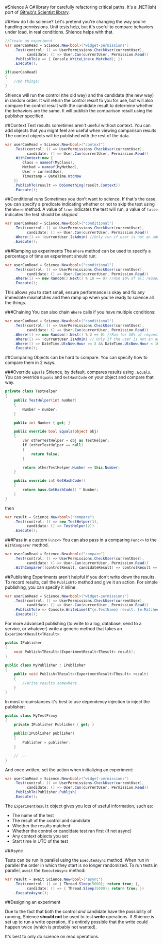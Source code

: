 ﻿#Shience
A C# library for carefully refactoring critical paths. It's a .NET(ish) port of [Github's Scientist library](https://github.com/github/scientist).

##How do I do science?
Let's pretend you're changing the way you're handling permissions. Unit tests help, but it's useful to compare behaviors under load, in real conditions. Shience helps with that.

```csharp
//Create an experiment
var userCanRead = Science.New<bool>("widget-permissions")
    .Test(control: () => UserPermissions.CheckUser(currentUser), 
          candidate: () => User.Can(currentUser, Permission.Read))
    .PublishTo(e => { Console.WriteLine(e.Matched); })
    .Execute();

if(userCanRead)
{
    //Do things!
}
```

Shience will run the control (the old way) and the candidate (the new way) in random order. It will return the control result to you for use, but will also compare the control result with the candidate result to determine whether the behaviors are the same. It will publish the comparison result using the publisher specified.

##Context
Test results sometimes aren't useful without context. You can add objects that you might feel are useful when viewing comparison results. The context objects will be published with the rest of the data.

```csharp
var userCanRead = Science.New<bool>("context")
    .Test(control: () => UserPermissions.CheckUser(currentUser), 
          candidate: () => User.Can(currentUser, Permission.Read))
    .WithContext(new { 
        Class = nameof(MyClass),
        Method = nameof(MyMethod),
        User = currentUser,  
        Timestamp = DateTime.UtcNow 
    })
    .PublishTo(result => DoSomething(result.Context))
    .Execute();
```

##Conditional runs
Sometimes you don't want to science. If that's the case, you can specify a predicate indicating whether or not to skip the test using the `Where` method. A value of `true` indicates the test will run, a value of `false` indicates the test should be *skipped*.

```csharp
var userCanRead = Science.New<bool>("conditional")
    .Test(control: () => UserPermissions.CheckUser(currentUser),
          candidate: () => User.Can(currentUser, Permission.Read))
    .Where(() => !currentUser.IsAdmin) //Only run if user is not an admin
    .Execute();
```

###Ramping up experiments
The `Where` method can be used to specify a percentage of time an experiment should run:

```csharp
var userCanRead = Science.New<bool>("conditional")
    .Test(control: () => UserPermissions.CheckUser(currentUser),
          candidate: () => User.Can(currentUser, Permission.Read))
    .Where(() => new Random().Next() % 10 == 0) //Run 10% of all requests
    .Execute();
```

This allows you to start small, ensure performance is okay and fix any immediate mismatches and then ramp up when you're ready to science all the things.

###Chaining
You can also chain `Where` calls if you have multiple conditions:

```csharp
var userCanRead = Science.New<bool>("conditional")
    .Test(control: () => UserPermissions.CheckUser(currentUser),
          candidate: () => User.Can(currentUser, Permission.Read))
    .Where(() => new Random().Next() % 2 == 0) //Run for 50% of requests
    .Where(() => !currentUser.IsAdmin) // Only if the user is not an admin
    .Where(() => DateTime.UtcNow.Hour >= 8 && DateTime.UtcNow.Hour < 16) //Don't run at peak hours
    .Execute();
```

##Comparing
Objects can be hard to compare. You can specify how to compare them in 2 ways.

###Override `Equals`
Shience, by default, compares results using `.Equals`. You can override `Equals` and `GetHashCode` on your object and compare that way.

```csharp
private class TestHelper
{
    public TestHelper(int number)
    {
        Number = number;
    }

    public int Number { get; }

    public override bool Equals(object obj)
    {
        var otherTestHelper = obj as TestHelper;
        if (otherTestHelper == null)
        {
            return false;
        }

        return otherTestHelper.Number == this.Number;
    }

    public override int GetHashCode()
    {
        return base.GetHashCode() ^ Number;
    }
}
```

then

```csharp
var result = Science.New<bool>("compare")
    .Test(control: () => new TestHelper(1),
          candidate: () => TestHelper(2))
    .Execute();
```

###Pass in a custom `Func<>`
You can also pass in a comparing `Func<>` to the `WithComparer` method.

```csharp
var userCanRead = Science.New<bool>("compare")
    .Test(control: () => UserPermissions.CheckUser(currentUser), 
          candidate: () => User.Can(currentUser, Permission.Read))
    .WithComparer((controlResult, candidateResult) => controlResult == candidateResult);
```

##Publishing
Experiments aren't helpful if you don't write down the results. To record results, call the `PublishTo` method and give it an action. For simple publishing, you can specify it inline:

```csharp
var userCanRead = Science.New<bool>("widget-permissions")
    .Test(control: () => UserPermissions.CheckUser(currentUser),
          candidate: () => User.Can(currentUser, Permission.Read))
    .PublishTo(e => Console.WriteLine($"{e.TestName} result: {e.Matched}"))
    .Execute();
```

For more advanced publishing (to write to a log, database, send to a service, or whatever) write a generic method that takes an `ExperimentResult<TResult>`:

```csharp
public IPublisher
{
    void Publish<TResult>(ExperimentResult<TResult> result);
}

public class MyPublisher : IPublisher
{
    public void Publish<TResult>(ExperimentResult<TResult> result)
    {
        //Write results somewhere
    }
}
```

In most circumstances it's best to use dependency injection to inject the publisher:

```csharp
public class MyTestProxy
{
    private IPublisher Publisher { get; }

    public(IPublisher publisher)
    {
        Publisher = publisher;
    }

    // ...
}
```

And once written, set the action when initializing an experiment:

```csharp
var userCanRead = Science.New<bool>("widget-permissions")
    .Test(control: () => UserPermissions.CheckUser(currentUser),
          candidate: () => User.Can(currentUser, Permission.Read))
    .PublishTo(Publisher.Publish)
    .Execute();
```

The `ExperimentResult` object gives you lots of useful information, such as:

- The name of the test
- The result of the control and candidate
- Whether the results matched
- Whether the control or candidate test ran first (if not async)
- Any context objects you set
- Start time in UTC of the test

##Async

Tests can be run in parallel using the `ExecuteAsync` method. When run in parallel the order in which they start is no longer randomized. To run tests in parallel, `await` the `ExecuteAsync` method:

```csharp
var result = await Science.New<bool>("async")
    .Test(control: () => { Thread.Sleep(5000); return true; },
          candidate: () => { Thread.Sleep(5000); return true; })
    .ExecuteAsync();
```

##Designing an experiment

Due to the fact that both the control *and* candidate have the possibility of running, Shience **should not** be used to test **write** operations. If Shience is set up to run a write operation, it's entirely possible that the write could happen twice (which is probably not wanted). 

It's best to only do science on read operations. 
